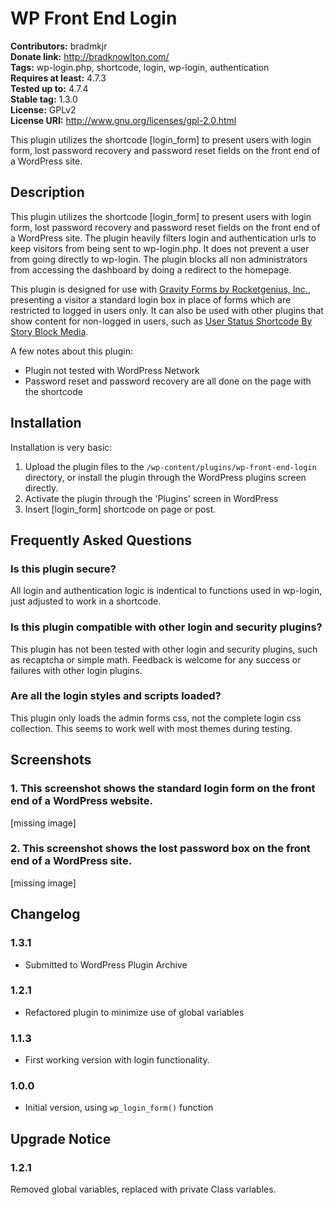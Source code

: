 # WP Front End Login 
**Contributors:** bradmkjr  
**Donate link:** http://bradknowlton.com/  
**Tags:** wp-login.php, shortcode, login, wp-login, authentication  
**Requires at least:** 4.7.3  
**Tested up to:** 4.7.4  
**Stable tag:** 1.3.0  
**License:** GPLv2  
**License URI:** http://www.gnu.org/licenses/gpl-2.0.html  

This plugin utilizes the shortcode [login_form] to present users with login form, lost password recovery and password reset fields on the front end of a WordPress site.


## Description 

This plugin utilizes the shortcode [login_form] to present users with login form, lost password recovery and password reset fields on the front end of a WordPress site. The plugin heavily filters login and authentication urls to keep visitors from being sent to wp-login.php. It does not prevent a user from going directly to wp-login. The plugin blocks all non administrators from accessing the dashboard by doing a redirect to the homepage.

This plugin is designed for use with [Gravity Forms by Rocketgenius, Inc.](http://www.gravityforms.com/ "Gravity Forms"), presenting a visitor a standard login box in place of forms which are restricted to logged in users only. It can also be used with other plugins that show content for non-logged in users, such as [User Status Shortcode By Story Block Media](https://wordpress.org/plugins/user-status-shortcode/ "User Status Shortcode").

A few notes about this plugin:

*   Plugin not tested with WordPress Network
*   Password reset and password recovery are all done on the page with the shortcode


## Installation 

Installation is very basic:

1. Upload the plugin files to the `/wp-content/plugins/wp-front-end-login` directory, or install the plugin through the WordPress plugins screen directly.
1. Activate the plugin through the 'Plugins' screen in WordPress
1. Insert [login_form] shortcode on page or post.


## Frequently Asked Questions 


### Is this plugin secure? 

All login and authentication logic is indentical to functions used in wp-login, just adjusted to work in a shortcode.


### Is this plugin compatible with other login and security plugins? 

This plugin has not been tested with other login and security plugins, such as recaptcha or simple math. Feedback is welcome for any success or failures with other login plugins.


### Are all the login styles and scripts loaded? 

This plugin only loads the admin forms css, not the complete login css collection. This seems to work well with most themes during testing. 


## Screenshots 

### 1. This screenshot shows the standard login form on the front end of a WordPress website.
[missing image]

### 2. This screenshot shows the lost password box on the front end of a WordPress site.
[missing image]



## Changelog 


### 1.3.1 
* Submitted to WordPress Plugin Archive


### 1.2.1 
* Refactored plugin to minimize use of global variables


### 1.1.3 
* First working version with login functionality.


### 1.0.0 
* Initial version, using `wp_login_form()` function


## Upgrade Notice 


### 1.2.1 
Removed global variables, replaced with private Class variables.
